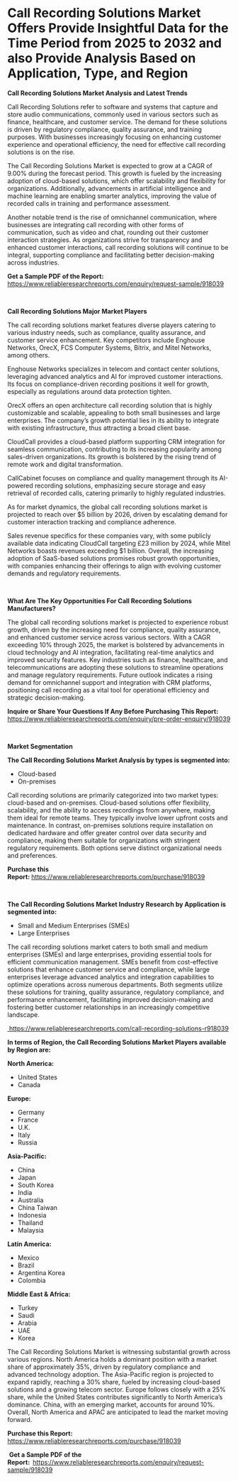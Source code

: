 <p><h1>Call Recording Solutions Market Offers Provide Insightful Data for the Time Period from 2025 to 2032 and also Provide Analysis Based on Application, Type, and Region</h1></p><p><strong>Call Recording Solutions Market Analysis and Latest Trends</strong></p>
<p><p>Call Recording Solutions refer to software and systems that capture and store audio communications, commonly used in various sectors such as finance, healthcare, and customer service. The demand for these solutions is driven by regulatory compliance, quality assurance, and training purposes. With businesses increasingly focusing on enhancing customer experience and operational efficiency, the need for effective call recording solutions is on the rise.</p><p>The Call Recording Solutions Market is expected to grow at a CAGR of 9.00% during the forecast period. This growth is fueled by the increasing adoption of cloud-based solutions, which offer scalability and flexibility for organizations. Additionally, advancements in artificial intelligence and machine learning are enabling smarter analytics, improving the value of recorded calls in training and performance assessment. </p><p>Another notable trend is the rise of omnichannel communication, where businesses are integrating call recording with other forms of communication, such as video and chat, rounding out their customer interaction strategies. As organizations strive for transparency and enhanced customer interactions, call recording solutions will continue to be integral, supporting compliance and facilitating better decision-making across industries.</p></p>
<p><strong>Get a Sample PDF of the Report:&nbsp;</strong> <a href="https://www.reliableresearchreports.com/enquiry/request-sample/918039?utm_campaign=28&utm_medium=2&utm_source=Github&utm_content=ia&utm_term=16042025&utm_id=call-recording-solutions">https://www.reliableresearchreports.com/enquiry/request-sample/918039</a></p>
<p>&nbsp;</p>
<p><strong>Call Recording Solutions Major Market Players</strong></p>
<p><p>The call recording solutions market features diverse players catering to various industry needs, such as compliance, quality assurance, and customer service enhancement. Key competitors include Enghouse Networks, OrecX, FCS Computer Systems, Bitrix, and Mitel Networks, among others.</p><p>Enghouse Networks specializes in telecom and contact center solutions, leveraging advanced analytics and AI for improved customer interactions. Its focus on compliance-driven recording positions it well for growth, especially as regulations around data protection tighten.</p><p>OrecX offers an open architecture call recording solution that is highly customizable and scalable, appealing to both small businesses and large enterprises. The company’s growth potential lies in its ability to integrate with existing infrastructure, thus attracting a broad client base.</p><p>CloudCall provides a cloud-based platform supporting CRM integration for seamless communication, contributing to its increasing popularity among sales-driven organizations. Its growth is bolstered by the rising trend of remote work and digital transformation.</p><p>CallCabinet focuses on compliance and quality management through its AI-powered recording solutions, emphasizing secure storage and easy retrieval of recorded calls, catering primarily to highly regulated industries.</p><p>As for market dynamics, the global call recording solutions market is projected to reach over $5 billion by 2026, driven by escalating demand for customer interaction tracking and compliance adherence.</p><p>Sales revenue specifics for these companies vary, with some publicly available data indicating CloudCall targeting £23 million by 2024, while Mitel Networks boasts revenues exceeding $1 billion. Overall, the increasing adoption of SaaS-based solutions promises robust growth opportunities, with companies enhancing their offerings to align with evolving customer demands and regulatory requirements.</p></p>
<p>&nbsp;</p>
<p><strong>What Are The Key Opportunities For Call Recording Solutions Manufacturers?</strong></p>
<p><p>The global call recording solutions market is projected to experience robust growth, driven by the increasing need for compliance, quality assurance, and enhanced customer service across various sectors. With a CAGR exceeding 10% through 2025, the market is bolstered by advancements in cloud technology and AI integration, facilitating real-time analytics and improved security features. Key industries such as finance, healthcare, and telecommunications are adopting these solutions to streamline operations and manage regulatory requirements. Future outlook indicates a rising demand for omnichannel support and integration with CRM platforms, positioning call recording as a vital tool for operational efficiency and strategic decision-making.</p></p>
<p><strong>Inquire or Share Your Questions If Any Before Purchasing This Report:</strong> <a href="https://www.reliableresearchreports.com/enquiry/pre-order-enquiry/918039?utm_campaign=28&utm_medium=2&utm_source=Github&utm_content=ia&utm_term=16042025&utm_id=call-recording-solutions">https://www.reliableresearchreports.com/enquiry/pre-order-enquiry/918039</a></p>
<p>&nbsp;</p>
<p><strong>Market Segmentation</strong></p>
<p><strong>The Call Recording Solutions Market Analysis by types is segmented into:</strong></p>
<p><ul><li>Cloud-based</li><li>On-premises</li></ul></p>
<p><p>Call recording solutions are primarily categorized into two market types: cloud-based and on-premises. Cloud-based solutions offer flexibility, scalability, and the ability to access recordings from anywhere, making them ideal for remote teams. They typically involve lower upfront costs and maintenance. In contrast, on-premises solutions require installation on dedicated hardware and offer greater control over data security and compliance, making them suitable for organizations with stringent regulatory requirements. Both options serve distinct organizational needs and preferences.</p></p>
<p><strong>Purchase this Report:&nbsp;</strong><a href="https://www.reliableresearchreports.com/purchase/918039?utm_campaign=28&utm_medium=2&utm_source=Github&utm_content=ia&utm_term=16042025&utm_id=call-recording-solutions">https://www.reliableresearchreports.com/purchase/918039</a></p>
<p>&nbsp;</p>
<p><strong>The Call Recording Solutions Market Industry Research by Application is segmented into:</strong></p>
<p><ul><li>Small and Medium Enterprises (SMEs)</li><li>Large Enterprises</li></ul></p>
<p><p>The call recording solutions market caters to both small and medium enterprises (SMEs) and large enterprises, providing essential tools for efficient communication management. SMEs benefit from cost-effective solutions that enhance customer service and compliance, while large enterprises leverage advanced analytics and integration capabilities to optimize operations across numerous departments. Both segments utilize these solutions for training, quality assurance, regulatory compliance, and performance enhancement, facilitating improved decision-making and fostering better customer relationships in an increasingly competitive landscape.</p></p>
<p><a href="https://www.reliableresearchreports.com/call-recording-solutions-r918039?utm_campaign=28&utm_medium=2&utm_source=Github&utm_content=ia&utm_term=16042025&utm_id=call-recording-solutions">&nbsp;https://www.reliableresearchreports.com/call-recording-solutions-r918039</a></p>
<p><strong>In terms of Region, the Call Recording Solutions Market Players available by Region are:</strong></p>
<p>
    <p> <strong> North America: </strong>
        <ul>
            <li>United States</li>
            <li>Canada</li>
        </ul>
        </p> 
    <p> <strong> Europe: </strong>
        <ul>
            <li>Germany</li>
            <li>France</li>
            <li>U.K.</li>
            <li>Italy</li>
            <li>Russia</li>
        </ul>
        </p> 
    <p> <strong> Asia-Pacific: </strong>
        <ul>
            <li>China</li>
            <li>Japan</li>
            <li>South Korea</li>
            <li>India</li>
            <li>Australia</li>
            <li>China Taiwan</li>
            <li>Indonesia</li>
            <li>Thailand</li>
            <li>Malaysia</li>
        </ul>
        </p> 
    <p> <strong> Latin America: </strong>
        <ul>
            <li>Mexico</li>
            <li>Brazil</li>
            <li>Argentina Korea</li>
            <li>Colombia</li>
        </ul>
        </p> 
    <p> <strong> Middle East & Africa: </strong>
        <ul>
            <li>Turkey</li>
            <li>Saudi</li>
            <li>Arabia</li>
            <li>UAE</li>
            <li>Korea</li>
        </ul>
    </p>
    </p>
<p><p>The Call Recording Solutions Market is witnessing substantial growth across various regions. North America holds a dominant position with a market share of approximately 35%, driven by regulatory compliance and advanced technology adoption. The Asia-Pacific region is projected to expand rapidly, reaching a 30% share, fueled by increasing cloud-based solutions and a growing telecom sector. Europe follows closely with a 25% share, while the United States contributes significantly to North America’s dominance. China, with an emerging market, accounts for around 10%. Overall, North America and APAC are anticipated to lead the market moving forward.</p></p>
<p><strong>Purchase this Report: </strong><a href="https://www.reliableresearchreports.com/purchase/918039?utm_campaign=28&utm_medium=2&utm_source=Github&utm_content=ia&utm_term=16042025&utm_id=call-recording-solutions">https://www.reliableresearchreports.com/purchase/918039</a></p>
<p>&nbsp;<strong>Get a Sample PDF of the Report:&nbsp;&nbsp;</strong><a href="https://www.reliableresearchreports.com/enquiry/request-sample/918039?utm_campaign=28&utm_medium=2&utm_source=Github&utm_content=ia&utm_term=16042025&utm_id=call-recording-solutions">https://www.reliableresearchreports.com/enquiry/request-sample/918039</a></p>
<p><strong></strong></p>
<p><p></p><p></p><p></p></p>